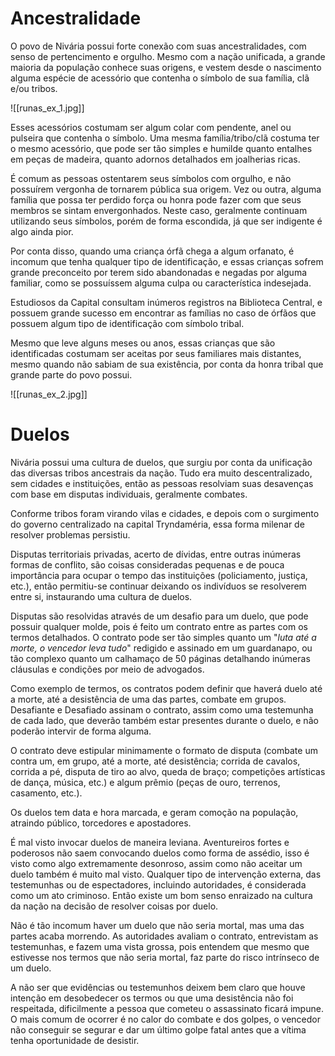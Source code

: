 
# Ancestralidade

O povo de Nivária possui forte conexão com suas ancestralidades, com senso de pertencimento e orgulho. Mesmo com a nação unificada, a grande maioria da população conhece suas origens, e vestem desde o nascimento alguma espécie de acessório que contenha o símbolo de sua família, clã e/ou tribos.

![[runas_ex_1.jpg]]

Esses acessórios costumam ser algum colar com pendente, anel ou pulseira que contenha o símbolo. Uma mesma família/tribo/clã costuma ter o mesmo acessório, que pode ser tão simples e humilde quanto entalhes em peças de madeira, quanto adornos detalhados em joalherias ricas.

É comum as pessoas ostentarem seus símbolos com orgulho, e não possuírem vergonha de tornarem pública sua origem. Vez ou outra, alguma família que possa ter perdido força ou honra pode fazer com que seus membros se sintam envergonhados. Neste caso, geralmente continuam utilizando seus símbolos, porém de forma escondida, já que ser indigente é algo ainda pior.

Por conta disso, quando uma criança órfã chega a algum orfanato, é incomum que tenha qualquer tipo de identificação, e essas crianças sofrem grande preconceito por terem sido abandonadas e negadas por alguma familiar, como se possuíssem alguma culpa ou característica indesejada.

Estudiosos da Capital consultam inúmeros registros na Biblioteca Central, e possuem grande sucesso em encontrar as famílias no caso de órfãos que possuem algum tipo de identificação com símbolo tribal.

Mesmo que leve alguns meses ou anos, essas crianças que são identificadas costumam ser aceitas por seus familiares mais distantes, mesmo quando não sabiam de sua existência, por conta da honra tribal que grande parte do povo possui.

![[runas_ex_2.jpg]]


# Duelos

Nivária possui uma cultura de duelos, que surgiu por conta da unificação das diversas tribos ancestrais da nação. Tudo era muito descentralizado, sem cidades e instituições, então as pessoas resolviam suas desavenças com base em disputas individuais, geralmente combates.

Conforme tribos foram virando vilas e cidades, e depois com o surgimento do governo centralizado na capital Tryndaméria, essa forma milenar de resolver problemas persistiu.

Disputas territoriais privadas, acerto de dívidas, entre outras inúmeras formas de conflito, são coisas consideradas pequenas e de pouca importância para ocupar o tempo das instituições (policiamento, justiça, etc.), então permitiu-se continuar deixando os indivíduos se resolverem entre si, instaurando uma cultura de duelos.

Disputas são resolvidas através de um desafio para um duelo, que pode possuir qualquer molde, pois é feito um contrato entre as partes com os termos detalhados. O contrato pode ser tão simples quanto um "*luta até a morte, o vencedor leva tudo*" redigido e assinado em um guardanapo, ou tão complexo quanto um calhamaço de 50 páginas detalhando inúmeras cláusulas e condições por meio de advogados.

Como exemplo de termos, os contratos podem definir que haverá duelo até a morte, até a desistência de uma das partes, combate em grupos. Desafiante e Desafiado assinam o contrato, assim como uma testemunha de cada lado, que deverão também estar presentes durante o duelo, e não poderão intervir de forma alguma.

O contrato deve estipular minimamente o formato de disputa (combate um contra um, em grupo, até a morte, até desistência; corrida de cavalos, corrida a pé, disputa de tiro ao alvo, queda de braço; competições artísticas de dança, música, etc.) e algum prêmio (peças de ouro, terrenos, casamento, etc.).

Os duelos tem data e hora marcada, e geram comoção na população, atraindo público, torcedores e apostadores.

É mal visto invocar duelos de maneira leviana. Aventureiros fortes e poderosos não saem convocando duelos como forma de assédio, isso é visto como algo extremamente desonroso, assim como não aceitar um duelo também é muito mal visto. Qualquer tipo de intervenção externa, das testemunhas ou de espectadores, incluindo autoridades, é considerada como um ato criminoso. Então existe um bom senso enraizado na cultura da nação na decisão de resolver coisas por duelo.

Não é tão incomum haver um duelo que não seria mortal, mas uma das partes acaba morrendo. As autoridades avaliam o contrato, entrevistam as testemunhas, e fazem uma vista grossa, pois entendem que mesmo que estivesse nos termos que não seria mortal, faz parte do risco intrínseco de um duelo.

A não ser que evidências ou testemunhos deixem bem claro que houve intenção em desobedecer os termos ou que uma desistência não foi respeitada, dificilmente a pessoa que cometeu o assassinato ficará impune. O mais comum de ocorrer é no calor do combate e dos golpes, o vencedor não conseguir se segurar e dar um último golpe fatal antes que a vítima tenha oportunidade de desistir.

